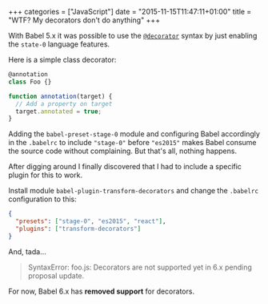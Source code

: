 +++
categories = ["JavaScript"]
date = "2015-11-15T11:47:11+01:00"
title = "WTF? My decorators don't do anything"
+++

With Babel 5.x it was possible to use the
[`@decorator`](https://github.com/wycats/javascript-decorators)
syntax by just enabling the `state-0` language features.

Here is a simple class decorator:

```js
@annotation
class Foo {}

function annotation(target) {
  // Add a property on target
  target.annotated = true;
}
```

Adding the `babel-preset-stage-0` module and configuring Babel
accordingly in the `.babelrc` to include `"stage-0"` before `"es2015"`
makes Babel consume the source code without complaining. But that's
all, nothing happens.

After digging around I finally discovered that I had to include a
specific plugin for this to work.

Install module `babel-plugin-transform-decorators` and change the
`.babelrc` configuration to this:

```json
{
  "presets": ["stage-0", "es2015", "react"],
  "plugins": ["transform-decorators"]
}
```

And, tada...

> SyntaxError: foo.js: Decorators are not supported yet in 6.x pending proposal update.

For now, Babel 6.x has **removed support** for decorators.

